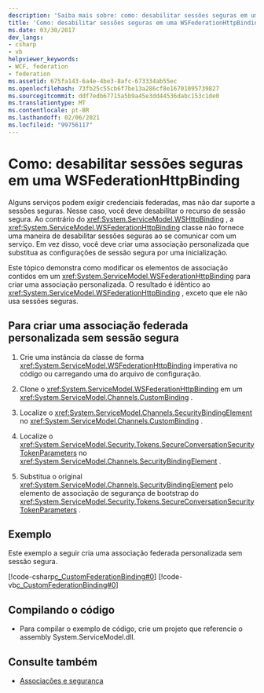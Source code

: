 ```yaml
---
description: 'Saiba mais sobre: como: desabilitar sessões seguras em um WSFederationHttpBinding'
title: 'Como: desabilitar sessões seguras em uma WSFederationHttpBinding'
ms.date: 03/30/2017
dev_langs:
- csharp
- vb
helpviewer_keywords:
- WCF, federation
- federation
ms.assetid: 675fa143-6a4e-4be3-8afc-673334ab55ec
ms.openlocfilehash: 73fb25c55cb6f7be13a286cf8e16701095739827
ms.sourcegitcommit: ddf7edb67715a5b9a45e3dd44536dabc153c1de0
ms.translationtype: MT
ms.contentlocale: pt-BR
ms.lasthandoff: 02/06/2021
ms.locfileid: "99756117"
---
```

# <a name="how-to-disable-secure-sessions-on-a-wsfederationhttpbinding"></a>Como: desabilitar sessões seguras em uma WSFederationHttpBinding

Alguns serviços podem exigir credenciais federadas, mas não dar suporte a sessões seguras. Nesse caso, você deve desabilitar o recurso de sessão segura. Ao contrário do <xref:System.ServiceModel.WSHttpBinding> , a <xref:System.ServiceModel.WSFederationHttpBinding> classe não fornece uma maneira de desabilitar sessões seguras ao se comunicar com um serviço. Em vez disso, você deve criar uma associação personalizada que substitua as configurações de sessão segura por uma inicialização.

Este tópico demonstra como modificar os elementos de associação contidos em um <xref:System.ServiceModel.WSFederationHttpBinding> para criar uma associação personalizada. O resultado é idêntico ao <xref:System.ServiceModel.WSFederationHttpBinding> , exceto que ele não usa sessões seguras.

## <a name="to-create-a-custom-federated-binding-without-secure-session"></a>Para criar uma associação federada personalizada sem sessão segura

1. Crie uma instância da classe de forma <xref:System.ServiceModel.WSFederationHttpBinding> imperativa no código ou carregando uma do arquivo de configuração.

2. Clone o <xref:System.ServiceModel.WSFederationHttpBinding> em um <xref:System.ServiceModel.Channels.CustomBinding> .

3. Localize o <xref:System.ServiceModel.Channels.SecurityBindingElement> no <xref:System.ServiceModel.Channels.CustomBinding> .

4. Localize o <xref:System.ServiceModel.Security.Tokens.SecureConversationSecurityTokenParameters> no <xref:System.ServiceModel.Channels.SecurityBindingElement> .

5. Substitua o original <xref:System.ServiceModel.Channels.SecurityBindingElement> pelo elemento de associação de segurança de bootstrap do <xref:System.ServiceModel.Security.Tokens.SecureConversationSecurityTokenParameters> .

## <a name="example"></a>Exemplo

Este exemplo a seguir cria uma associação federada personalizada sem sessão segura.

[!code-csharp[c_CustomFederationBinding#0](../../../../samples/snippets/csharp/VS_Snippets_CFX/c_customfederationbinding/cs/c_customfederationbinding.cs#0)]
[!code-vb[c_CustomFederationBinding#0](../../../../samples/snippets/visualbasic/VS_Snippets_CFX/c_customfederationbinding/vb/c_customfederationbinding.vb#0)]

## <a name="compiling-the-code"></a>Compilando o código

- Para compilar o exemplo de código, crie um projeto que referencie o assembly System.ServiceModel.dll.

## <a name="see-also"></a>Consulte também

- [Associações e segurança](bindings-and-security.md)
